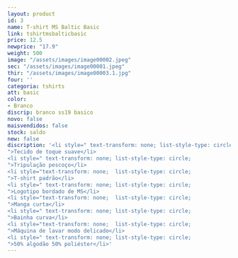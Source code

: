 ```yaml
---
layout: product
id: 3
name: T-shirt MS Baltic Basic
link: tshirtmsbalticbasic
price: 12.5
newprice: "17.9"
weight: 500
image: "/assets/images/image00002.jpeg"
sec: "/assets/images/image00001.jpeg"
thir: "/assets/images/image00003.1.jpg"
four: ''
categoria: tshirts
att: basic
color:
- Branco
discrip: branco ss19 basico
novo: false
maisvendidos: false
stock: saldo
new: false
discription: '<li style=" text-transform: none; list-style-type: circle;
">Tecido de toque suave</li>
<li style=" text-transform: none; list-style-type: circle;
">Tripulação pescoço</li>
<li style="text-transform: none;  list-style-type: circle;
">T-shirt padrão</li>
<li style=" text-transform: none; list-style-type: circle;
">Logotipo bordado de MS</li>
<li style="text-transform: none;  list-style-type: circle;
">Manga curta</li>
<li style=" text-transform: none; list-style-type: circle;
">Bainha curva</li>
<li style="text-transform: none;  list-style-type: circle;
">Máquina de lavar modo delicado</li>
<li style=" text-transform: none; list-style-type: circle;
">50% algodão 50% poliéster</li>'
---
```

